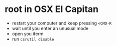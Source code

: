 # root in OSX EI Capitan

* restart your computer and keep pressing `<CMD-R`
* wait until you enter an unusual mode
* open you iterm
* run `csrutil disable`

